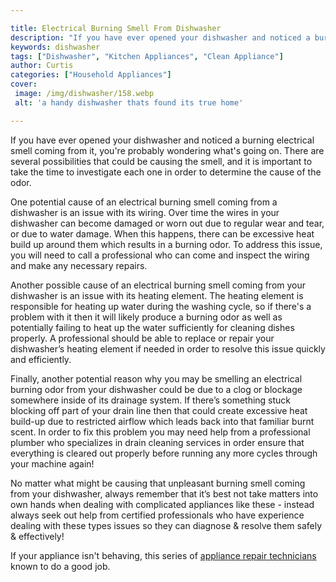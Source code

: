 ```yaml
---

title: Electrical Burning Smell From Dishwasher
description: "If you have ever opened your dishwasher and noticed a burning electrical smell coming from it, you're probably wondering what's go...keep going and find out"
keywords: dishwasher
tags: ["Dishwasher", "Kitchen Appliances", "Clean Appliance"]
author: Curtis
categories: ["Household Appliances"]
cover: 
 image: /img/dishwasher/158.webp
 alt: 'a handy dishwasher thats found its true home'

---
```


If you have ever opened your dishwasher and noticed a burning electrical smell coming from it, you're probably wondering what's going on. There are several possibilities that could be causing the smell, and it is important to take the time to investigate each one in order to determine the cause of the odor.

One potential cause of an electrical burning smell coming from a dishwasher is an issue with its wiring. Over time the wires in your dishwasher can become damaged or worn out due to regular wear and tear, or due to water damage. When this happens, there can be excessive heat build up around them which results in a burning odor. To address this issue, you will need to call a professional who can come and inspect the wiring and make any necessary repairs. 

Another possible cause of an electrical burning smell coming from your dishwasher is an issue with its heating element. The heating element is responsible for heating up water during the washing cycle, so if there's a problem with it then it will likely produce a burning odor as well as potentially failing to heat up the water sufficiently for cleaning dishes properly. A professional should be able to replace or repair your dishwasher’s heating element if needed in order to resolve this issue quickly and efficiently. 

Finally, another potential reason why you may be smelling an electrical burning odor from your dishwasher could be due to a clog or blockage somewhere inside of its drainage system. If there’s something stuck blocking off part of your drain line then that could create excessive heat build-up due to restricted airflow which leads back into that familiar burnt scent. In order to fix this problem you may need help from a professional plumber who specializes in drain cleaning services in order ensure that everything is cleared out properly before running any more cycles through your machine again! 

No matter what might be causing that unpleasant burning smell coming from your dishwasher, always remember that it’s best not take matters into own hands when dealing with complicated appliances like these - instead always seek out help from certified professionals who have experience dealing with these types issues so they can diagnose & resolve them safely & effectively!

If your appliance isn't behaving, this series of <a href="/pages/appliance-repair-technicians/">appliance repair technicians</a> known to do a good job.